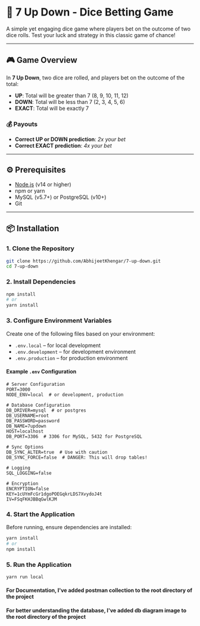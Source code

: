 # 🎲 7 Up Down - Dice Betting Game

A simple yet engaging dice game where players bet on the outcome of two dice rolls. Test your luck and strategy in this classic game of chance!

---

## 🎮 Game Overview

In **7 Up Down**, two dice are rolled, and players bet on the outcome of the total:

- **UP**: Total will be greater than 7 (8, 9, 10, 11, 12)
- **DOWN**: Total will be less than 7 (2, 3, 4, 5, 6)
- **EXACT**: Total will be exactly 7

### 💰 Payouts

- **Correct UP or DOWN prediction**: _2x your bet_
- **Correct EXACT prediction**: _4x your bet_

---

## ⚙️ Prerequisites

- [Node.js](https://nodejs.org/) (v14 or higher)
- npm or yarn
- MySQL (v5.7+) or PostgreSQL (v10+)
- Git

---

## 📦 Installation

### 1. Clone the Repository

```bash
git clone https://github.com/AbhijeetKhengar/7-up-down.git
cd 7-up-down
```

### 2. Install Dependencies

```bash
npm install
# or
yarn install
```

### 3. Configure Environment Variables

Create one of the following files based on your environment:

- `.env.local` – for local development
- `.env.development` – for development environment
- `.env.production` – for production environment

#### Example `.env` Configuration

```env
# Server Configuration
PORT=3000
NODE_ENV=local  # or development, production

# Database Configuration
DB_DRIVER=mysql  # or postgres
DB_USERNAME=root
DB_PASSWORD=password
DB_NAME=7updown
HOST=localhost
DB_PORT=3306  # 3306 for MySQL, 5432 for PostgreSQL

# Sync Options
DB_SYNC_ALTER=true  # Use with caution
DB_SYNC_FORCE=false  # DANGER: This will drop tables!

# Logging
SQL_LOGGING=false

# Encryption
ENCRYPTION=false
KEY=1cUYmFcGr1dgoPOEGqkrLDS7XvydoJ4t
IV=FSqFKHJBBqGwlKJM
```

### 4. Start the Application

Before running, ensure dependencies are installed:

```bash
yarn install
# or
npm install
```

### 5. Run the Application

```bash
yarn run local
```

#### For Documentation, I've added postman collection to the root directory of the project

#### For better understanding the database, I've added db diagram image to the root directory of the project